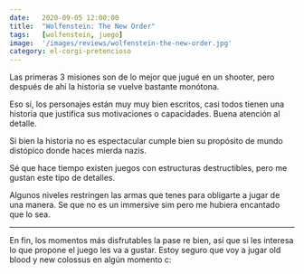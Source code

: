 ```yaml
---
date:   2020-09-05 12:00:00
title:  "Wolfenstein: The New Order"
tags:   [wolfenstein, juego]
image:  '/images/reviews/wolfenstein-the-new-order.jpg'
category: el-corgi-pretencioso
---
```

Las primeras 3 misiones son de lo mejor que jugué en un shooter, pero después de ahí la historia se vuelve bastante monótona.

Eso sí, los personajes están muy muy bien escritos, casi todos tienen una historia que justifica sus motivaciones o capacidades. Buena atención al detalle.

Si bien la historia no es espectacular cumple bien su propósito de mundo distópico donde haces mierda nazis.

Sé que hace tiempo existen juegos con estructuras destructibles, pero me gustan este tipo de detalles.

Algunos niveles restringen las armas que tenes para obligarte a jugar de una manera. Se que no es un immersive sim pero me hubiera encantado que lo sea.

<hr>

En fin, los momentos más disfrutables la pase re bien, así que si les interesa lo que propone el juego les va a gustar.
Estoy seguro que voy a jugar old blood y new colossus en algún momento c:
